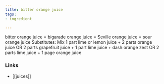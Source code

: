 ```yaml
---
title: bitter orange juice
tags:
- ingredient

---
```

bitter orange juice = bigarade orange juice = Seville orange juice = sour orange juice Substitutes: Mix 1 part lime or lemon juice + 2 parts orange juice OR 2 parts grapefruit juice + 1 part lime juice + dash orange zest OR 2 parts lime juice + 1 page orange juice

### Links

* [[juices]]
